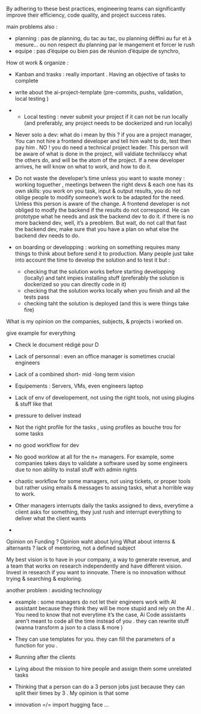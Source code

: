 


By adhering to these best practices, engineering teams can significantly improve their efficiency, code quality, and project success rates.

main problems also  : 
- planning : pas de planning, du tac au tac, ou planning déffini au fur et à mesure… ou non respect du planning par le mangement et forcer le rush
- equipe : pas d’équipe ou bien pas de réunion d’équipe de synchro,


How ot work & organize : 
- Kanban and trasks : really important . Having an objective of tasks to complete
- write about the ai-project-template (pre-commits, pushs, validation, local testing )
- - Local testing : never submit your project if it can not be run locally (and preferably, any project needs to be dockerized and run locally)
- Never solo a dev: what do i mean by this ? if you are a project manager, You can not hire a frontend developer and tell him waht to do, test then pay him . NO !  you do need a technical project leader. This person will be aware of what is done in the project, will valdiate technilaccy what the others do, and will be the atom of the project. If a new developer arrives, he will know on what to work, and how to do it.
- Do not waste the developer’s time unless you want to waste money : working toguether , meetings between the right devs & each one has its own skills: you work on you task, input & output results, you do not oblige people to modify someone’s work to be adapted for the need. Unless this person is aware of the change. A frontend developer is not obliged to modfy the backend if the results do not correspond. He can prototype what he needs and ask the backend dev to do it. if there is no more backend dev, well, it’s a preoblem. But wait, do not call that fast the backend dev, make sure that you have a plan on what else the backend dev needs to do. 

- on boarding or developping : working on something requires many things to think about before send it to production. Many people just take into account the time to develop the solution and to test it  but  : 
	- checking that the  solution works before starting developping (locally) and taht impies installing stuff (preferably the solution is dockerized so you can directly code in it)
	- checking that the solution works locally when you finish and all the tests pass
	- checking taht the solution is deployed (and this is were things take fire)


What is my opinion on the companies, subjects, & projects i worked on.

give example for everything 


- Check le document rédigé pour D
- Lack of personnal : even an office manager is sometimes crucial engineers
- Lack of a combined short- mid -long term vision
- Equipements : Servers, VMs, even engineers laptop
- Lack of env of developement, not using the right tools, not using plugins & stuff like that

 - pressure to deliver instead 
 - Not the right profile for the tasks , using profiles as bouche trou for some tasks
- no good workflow for dev
- No good worklow at all for the n+ managers. For example, some companies takes days to validate a software used by some engineers due to non ability to install stuff with admin rights

- chaotic workflow for some managers, not using tickets, or proper tools but rather using emails & messages to assing tasks, what a horrible way to work.
- Other managers interrupts daily the tasks assigned to devs, everytime a client asks for something, they just rush and interrupt everything to deliver what the client wants 
- 
Opinion on Funding ?
Opinion 
waht about lying 
What about interns & alternants ?
lack of mentoring, not a defined subject


My best vision is to have in your company, a way to generate revenue, and a team that works on research independently and have different vision. Invest in research if you want to innovate. There is no innovation without trying & searching & exploring.


another problem : avoiding technology
- example : some managers do not let their engineers work with AI assistant because they think they will be more stupid and rely on the AI . You need to know that not everytime it’s the case, Ai Code assistants aren’t meant to code all the time instead of you . they can rewrite stuff (wanna transform a json to a class & more )
- They can use templates for you. they can fill the parameters of a function for you .

- Running after the clients 
- Lying about the mission to hire people and assign them some unrelated tasks
- Thinking that a person can do a 3 person jobs just because they can split their times by 3 . My opinion is that some

- innovation =/= import hugging face …
